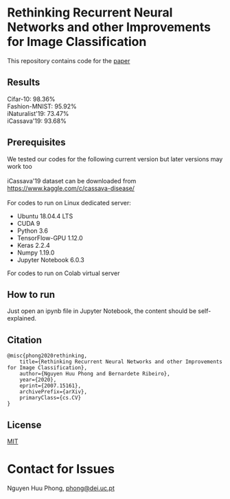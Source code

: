 # Rethinking Recurrent Neural Networks and other Improvements for Image Classification
This repository contains code for the [paper](https://arxiv.org/abs/2007.15161)

## Results
Cifar-10: 98.36%</br>
Fashion-MNIST: 95.92%</br>
iNaturalist'19: 73.47%</br>
iCassava'19: 93.68%

## Prerequisites
We tested our codes for the following current version but later versions may work too</br>
</br>
iCassava'19 dataset can be downloaded from https://www.kaggle.com/c/cassava-disease/</br>
</br>
For codes to run on Linux dedicated server:</br>
- Ubuntu 18.04.4 LTS</br>
- CUDA 9</br>
- Python 3.6</br>
- TensorFlow-GPU 1.12.0</br>
- Keras 2.2.4</br>
- Numpy 1.19.0</br>
- Jupyter Notebook 6.0.3

For codes to run on Colab virtual server</br>

## How to run
Just open an ipynb file in Jupyter Notebook, the content should be self-explained.

## Citation
```citation
@misc{phong2020rethinking,
    title={Rethinking Recurrent Neural Networks and other Improvements for Image Classification},
    author={Nguyen Huu Phong and Bernardete Ribeiro},
    year={2020},
    eprint={2007.15161},
    archivePrefix={arXiv},
    primaryClass={cs.CV}
}
```

## License
[MIT](https://choosealicense.com/licenses/mit/)

# Contact for Issues
Nguyen Huu Phong, phong@dei.uc.pt

